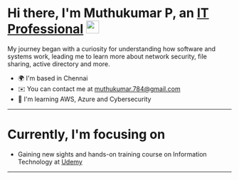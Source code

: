 # Hi there, I'm Muthukumar P, an <a href="https://www.linkedin.com/in/muthukumar-pandi/">IT Professional</a> <img src="https://media.giphy.com/media/hvRJCLFzcasrR4ia7z/giphy.gif" width="29px" height="29px">

My journey began with a curiosity for understanding how software and systems work, leading me to learn more about network security, file sharing, active directory and more.

* 🌍  I'm based in Chennai
* ✉️  You can contact me at [muthukumar.784@gmail.com](mailto:muthukumar.784@gmail.com)
* 🧠  I'm learning AWS, Azure and Cybersecurity

-----

# Currently, I'm focusing on

- Gaining new sights and hands-on training course on Information Technology at <a href="https://www.udemy.com/">Udemy</a>

-----
